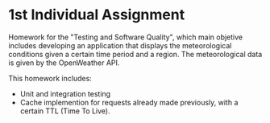 # 1st Individual Assignment

Homework for the "Testing and Software Quality", which main objetive includes developing an application that displays the meteorological conditions given a certain time period and a region. The meteorological data is given by the OpenWeather API. 

This homework includes:
- Unit and integration testing
- Cache implemention for requests already made previously, with a certain TTL (Time To Live).
